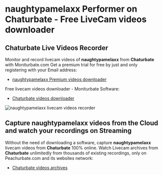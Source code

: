 # naughtypamelaxx Performer on Chaturbate - Free LiveCam videos downloader

## Chaturbate Live Videos Recorder

Monitor and record livecam videos of **naughtypamelaxx** from **Chaturbate** with Moniturbate.com
Get a premium trial for free by just and only registering with your Email address:
* [naughtypamelaxx Premium videos downloader](https://moniturbate.com/request-demo-licence-key.html)

Free livecam videos downloader - Moniturbate Software:
* [Chaturbate videos downloader](https://moniturbate.com/moniturbate-download-software.html)

![naughtypamelaxx livecam videos recorder](https://peachurnet.com/templates/moniturbate-software.png)


## Capture naughtypamelaxx videos from the Cloud and watch your recordings on Streaming

Without the need of downloading a software, capture **naughtypamelaxx** livecam videos from **Chaturbate** 100% online.
Watch Livecam archives from **Chaturbate** unlimitedly from thousands of existing recordings, only on Peachurbate.com and its websites network:
* [Chaturbate videos archives](https://peachurnet.com/)